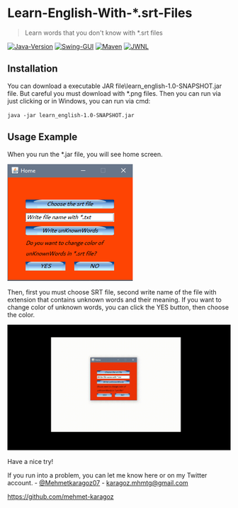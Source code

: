 # Learn-English-With-*.srt-Files
> Learn words that you don't know with *.srt files

[![Java-Version](https://img.shields.io/badge/java-v16-red)](https://www.java.com/tr/)
[![Swing-GUI](https://img.shields.io/badge/swing-gui-green)](https://docs.oracle.com/javase/7/docs/api/javax/swing/package-summary.html)
[![Maven](https://img.shields.io/badge/maven-v3.8.1-yellow)](https://maven.apache.org/guides/)
[![JWNL](https://img.shields.io/badge/JWNL-api-blue)](http://web.stanford.edu/class/cs276a/projects/docs/jwnl/javadoc/index.html)

## Installation

You can download a executable JAR file\learn_english-1.0-SNAPSHOT.jar file.  But careful you must download with *.png files. Then you can run via just clicking or in Windows, you can run via cmd:

`java -jar learn_english-1.0-SNAPSHOT.jar`

## Usage Example

When you run the *.jar file, you will see home screen.

![Home Screen](HomeScreen.png)

Then, first you must choose SRT file, second write name of the file with extension that contains unknown words and their meaning. If you want to change color of unknown words, you can click the YES button, then choose the color.

![App Animation](AppAnimation.gif)

Have a nice try!

If you run into a problem, you can let me know here or on my Twitter account. - [@Mehmetkaragoz07](https://twitter.com/Mehmetkaragoz07) - karagoz.mhmtg@gmail.com

https://github.com/mehmet-karagoz